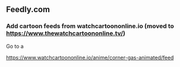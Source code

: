 ## Feedly.com

### Add cartoon feeds from watchcartoononline.io (moved to https://www.thewatchcartoononline.tv/)

Go to a 

https://www.watchcartoononline.io/anime/corner-gas-animated/feed
<!--stackedit_data:
eyJoaXN0b3J5IjpbODQ5NDE2ODg2XX0=
-->